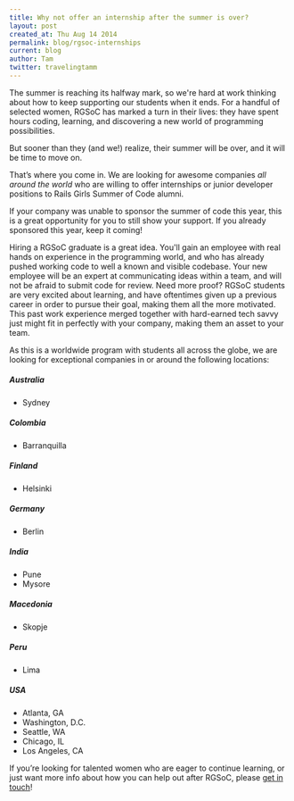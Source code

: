 ```yaml
---
title: Why not offer an internship after the summer is over?
layout: post
created_at: Thu Aug 14 2014
permalink: blog/rgsoc-internships
current: blog
author: Tam
twitter: travelingtamm
---
```


The summer is reaching its halfway mark, so we're hard at work thinking about how to keep supporting our students when it ends. For a handful of selected women, RGSoC has marked a turn in their lives: they have spent hours coding, learning, and discovering a new world of programming possibilities.

But sooner than they (and we!) realize, their summer will be over, and it will be time to move on.

That’s where you come in. We are looking for awesome companies _all around the world_ who are willing to offer internships or junior developer positions to Rails Girls Summer of Code alumni.

If your company was unable to sponsor the summer of code this year, this is a great opportunity for you to still show your support. If you already sponsored this year, keep it coming!

Hiring a RGSoC graduate is a great idea. You'll gain an employee with real hands on experience in the programming world, and who has already pushed working code to well a known and visible codebase. Your new employee will be an expert at communicating ideas within a team, and will not be afraid to submit code for review. Need more proof? RGSoC students are very excited about learning, and have oftentimes given up a previous career in order to pursue their goal, making them all the more motivated. This past work experience merged together with hard-earned tech savvy just might fit in perfectly with your company, making them an asset to your team.

As this is a worldwide program with students all across the globe, we are looking for exceptional companies in or around the following locations:

##### Australia
* Sydney

##### Colombia
* Barranquilla

##### Finland
* Helsinki

##### Germany
* Berlin

##### India
* Pune
* Mysore

##### Macedonia
* Skopje

##### Peru
* Lima

##### USA

* Atlanta, GA
* Washington, D.C.
* Seattle, WA
* Chicago, IL
* Los Angeles, CA

If you’re looking for talented women who are eager to continue learning, or just want more info about how you can help out after RGSoC, please [get in touch](mailto:summer-of-code@railsgirls.com)!
